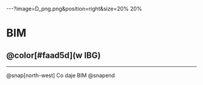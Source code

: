 ---?image=D_png.png&position=right&size=20% 20%
# BIM
## @color[#faad5d](w IBG)

---
@snap[north-west]
Co daje BIM
@snapend

<canvas data-chart="line">
<!-- 
{
 "type": "line",
 "data": {
  "labels": ["Proj. wstępny","Koncepcja","Proj. budowlany","Projekt wykonawczy","Budowa"],
  "datasets": [
   {
    "data":[65,59,80,81,56],
    "label":"My first dataset"
   },
   {
    "data":[28,48,40,19,86],
    "label":"My second dataset"
   }
  ]
 }, 
 "options": { "responsive": "true" }
}
-->
</canvas>

